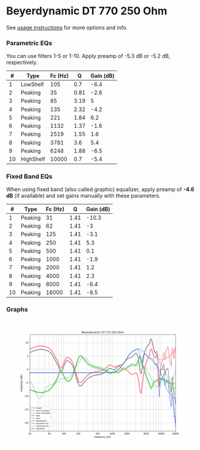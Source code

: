 # Beyerdynamic DT 770 250 Ohm
See [usage instructions](https://github.com/jaakkopasanen/AutoEq#usage) for more options and info.

### Parametric EQs
You can use filters 1-5 or 1-10. Apply preamp of -5.3 dB or -5.2 dB, respectively.

|   # | Type      |   Fc (Hz) |    Q |   Gain (dB) |
|-----|-----------|-----------|------|-------------|
|   1 | LowShelf  |       105 | 0.7  |        -6.4 |
|   2 | Peaking   |        35 | 0.81 |        -2.6 |
|   3 | Peaking   |        85 | 3.19 |         5   |
|   4 | Peaking   |       135 | 2.32 |        -4.2 |
|   5 | Peaking   |       221 | 1.84 |         6.2 |
|   6 | Peaking   |      1132 | 1.37 |        -1.6 |
|   7 | Peaking   |      2519 | 1.55 |         1.6 |
|   8 | Peaking   |      3781 | 3.6  |         5.4 |
|   9 | Peaking   |      6248 | 1.88 |        -6.5 |
|  10 | HighShelf |     10000 | 0.7  |        -5.4 |

### Fixed Band EQs
When using fixed band (also called graphic) equalizer, apply preamp of **-4.6 dB** (if available) and set gains manually with these parameters.

|   # | Type    |   Fc (Hz) |    Q |   Gain (dB) |
|-----|---------|-----------|------|-------------|
|   1 | Peaking |        31 | 1.41 |       -10.3 |
|   2 | Peaking |        62 | 1.41 |        -3   |
|   3 | Peaking |       125 | 1.41 |        -3.1 |
|   4 | Peaking |       250 | 1.41 |         5.3 |
|   5 | Peaking |       500 | 1.41 |         0.1 |
|   6 | Peaking |      1000 | 1.41 |        -1.9 |
|   7 | Peaking |      2000 | 1.41 |         1.2 |
|   8 | Peaking |      4000 | 1.41 |         2.3 |
|   9 | Peaking |      8000 | 1.41 |        -6.4 |
|  10 | Peaking |     16000 | 1.41 |        -8.5 |

### Graphs
![](./Beyerdynamic%20DT%20770%20250%20Ohm.png)
